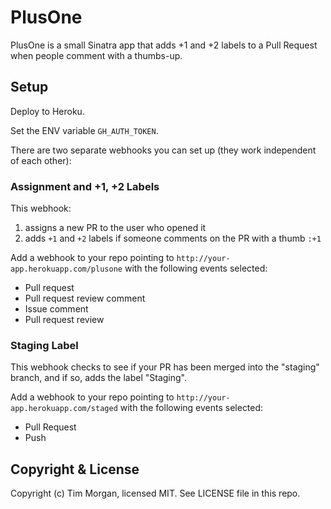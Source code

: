 # PlusOne

PlusOne is a small Sinatra app that adds +1 and +2 labels to a Pull Request when people comment with a thumbs-up.

## Setup

Deploy to Heroku.

Set the ENV variable `GH_AUTH_TOKEN`.

There are two separate webhooks you can set up (they work independent of each other):

### Assignment and +1, +2 Labels

This webhook:

1. assigns a new PR to the user who opened it
2. adds `+1` and `+2` labels if someone comments on the PR with a thumb `:+1`

Add a webhook to your repo pointing to `http://your-app.herokuapp.com/plusone` with the following events selected:

* Pull request
* Pull request review comment
* Issue comment
* Pull request review

### Staging Label

This webhook checks to see if your PR has been merged into the "staging" branch, and if so, adds the label "Staging".

Add a webhook to your repo pointing to `http://your-app.herokuapp.com/staged` with the following events selected:

* Pull Request
* Push

## Copyright & License

Copyright (c) Tim Morgan, licensed MIT. See LICENSE file in this repo.

